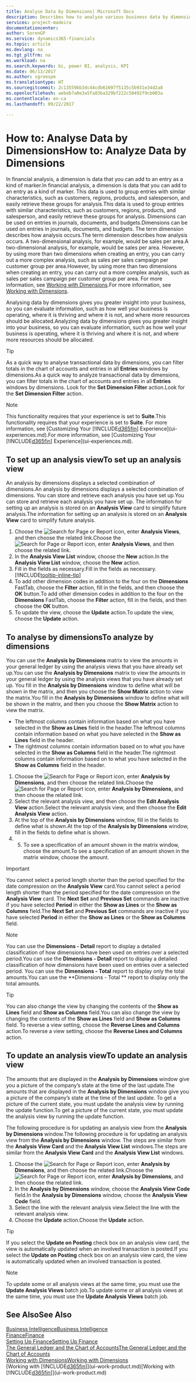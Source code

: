 ```yaml
---
title: Analyse Data by Dimensions| Microsoft Docs
description: Describes how to analyse various business data by dimensions.
services: project-madeira
documentationcenter: 
author: SorenGP
ms.service: dynamics365-financials
ms.topic: article
ms.devlang: na
ms.tgt_pltfrm: na
ms.workload: na
ms.search.keywords: bi, power BI, analysis, KPI
ms.date: 06/13/2017
ms.author: sgroespe
ms.translationtype: HT
ms.sourcegitcommit: 2c13559bb3dc44cdb61697f5135c5b931e34d2a8
ms.openlocfilehash: aebeb7a0e3a5fa83ba329bf222c50492f9cb003a
ms.contentlocale: en-ca
ms.lasthandoff: 09/22/2017

---
```

#  <a name="how-to-analyze-data-by-dimensions"></a><span data-ttu-id="7c923-103">How to: Analyse Data by Dimensions</span><span class="sxs-lookup"><span data-stu-id="7c923-103">How to: Analyze Data by Dimensions</span></span>
<span data-ttu-id="7c923-104">In financial analysis, a dimension is data that you can add to an entry as a kind of marker.</span><span class="sxs-lookup"><span data-stu-id="7c923-104">In financial analysis, a dimension is data that you can add to an entry as a kind of marker.</span></span> <span data-ttu-id="7c923-105">This data is used to group entries with similar characteristics, such as customers, regions, products, and salesperson, and easily retrieve these groups for analysis.</span><span class="sxs-lookup"><span data-stu-id="7c923-105">This data is used to group entries with similar characteristics, such as customers, regions, products, and salesperson, and easily retrieve these groups for analysis.</span></span> <span data-ttu-id="7c923-106">Dimensions can be used on entries in journals, documents, and budgets.</span><span class="sxs-lookup"><span data-stu-id="7c923-106">Dimensions can be used on entries in journals, documents, and budgets.</span></span> <span data-ttu-id="7c923-107">The term dimension describes how analysis occurs.</span><span class="sxs-lookup"><span data-stu-id="7c923-107">The term dimension describes how analysis occurs.</span></span> <span data-ttu-id="7c923-108">A two-dimensional analysis, for example, would be sales per area.</span><span class="sxs-lookup"><span data-stu-id="7c923-108">A two-dimensional analysis, for example, would be sales per area.</span></span> <span data-ttu-id="7c923-109">However, by using more than two dimensions when creating an entry, you can carry out a more complex analysis, such as sales per sales campaign per customer group per area.</span><span class="sxs-lookup"><span data-stu-id="7c923-109">However, by using more than two dimensions when creating an entry, you can carry out a more complex analysis, such as sales per sales campaign per customer group per area.</span></span> <span data-ttu-id="7c923-110">For more information, see [Working with Dimensions](finance-dimensions.md).</span><span class="sxs-lookup"><span data-stu-id="7c923-110">For more information, see [Working with Dimensions](finance-dimensions.md).</span></span>

<span data-ttu-id="7c923-111">Analysing data by dimensions gives you greater insight into your business, so you can evaluate information, such as how well your business is operating, where it is thriving and where it is not, and where more resources should be allocated.</span><span class="sxs-lookup"><span data-stu-id="7c923-111">Analyzing data by dimensions gives you greater insight into your business, so you can evaluate information, such as how well your business is operating, where it is thriving and where it is not, and where more resources should be allocated.</span></span>

> [!TIP]
> <span data-ttu-id="7c923-112">As a quick way to analyse transactional data by dimensions, you can filter totals in the chart of accounts and entries in all **Entries** windows by dimensions.</span><span class="sxs-lookup"><span data-stu-id="7c923-112">As a quick way to analyze transactional data by dimensions, you can filter totals in the chart of accounts and entries in all **Entries** windows by dimensions.</span></span> <span data-ttu-id="7c923-113">Look for the **Set Dimension Filter** action.</span><span class="sxs-lookup"><span data-stu-id="7c923-113">Look for the **Set Dimension Filter** action.</span></span>

> [!NOTE]  
>   <span data-ttu-id="7c923-114">This functionality requires that your experience is set to **Suite**.</span><span class="sxs-lookup"><span data-stu-id="7c923-114">This functionality requires that your experience is set to **Suite**.</span></span> <span data-ttu-id="7c923-115">For more information, see [Customizing Your [!INCLUDE[d365fin](includes/d365fin_md.md)] Experience](ui-experiences.md).</span><span class="sxs-lookup"><span data-stu-id="7c923-115">For more information, see [Customizing Your [!INCLUDE[d365fin](includes/d365fin_md.md)] Experience](ui-experiences.md).</span></span>

## <a name="to-set-up-an-analysis-view"></a><span data-ttu-id="7c923-116">To set up an analysis view</span><span class="sxs-lookup"><span data-stu-id="7c923-116">To set up an analysis view</span></span>  
<span data-ttu-id="7c923-117">An analysis by dimensions displays a selected combination of dimensions.</span><span class="sxs-lookup"><span data-stu-id="7c923-117">An analysis by dimensions displays a selected combination of dimensions.</span></span> <span data-ttu-id="7c923-118">You can store and retrieve each analysis you have set up.</span><span class="sxs-lookup"><span data-stu-id="7c923-118">You can store and retrieve each analysis you have set up.</span></span> <span data-ttu-id="7c923-119">The information for setting up an analysis is stored on an **Analysis View** card to simplify future analysis.</span><span class="sxs-lookup"><span data-stu-id="7c923-119">The information for setting up an analysis is stored on an **Analysis View** card to simplify future analysis.</span></span>  

1. <span data-ttu-id="7c923-120">Choose the ![Search for Page or Report](media/ui-search/search_small.png "Search for Page or Report icon") icon, enter **Analysis Views**, and then choose the related link.</span><span class="sxs-lookup"><span data-stu-id="7c923-120">Choose the ![Search for Page or Report](media/ui-search/search_small.png "Search for Page or Report icon") icon, enter **Analysis Views**, and then choose the related link.</span></span>  
2. <span data-ttu-id="7c923-121">In the **Analysis View List** window, choose the **New** action.</span><span class="sxs-lookup"><span data-stu-id="7c923-121">In the **Analysis View List** window, choose the **New** action.</span></span>
3. <span data-ttu-id="7c923-122">Fill in the fields as necessary.</span><span class="sxs-lookup"><span data-stu-id="7c923-122">Fill in the fields as necessary.</span></span> [!INCLUDE[tooltip-inline-tip](includes/tooltip-inline-tip_md.md)]
4. <span data-ttu-id="7c923-123">To add other dimension codes in addition to the four on the **Dimensions** FastTab, choose the **Filter** action, fill in the fields, and then choose the **OK** button.</span><span class="sxs-lookup"><span data-stu-id="7c923-123">To add other dimension codes in addition to the four on the **Dimensions** FastTab, choose the **Filter** action, fill in the fields, and then choose the **OK** button.</span></span>  
5. <span data-ttu-id="7c923-124">To update the view, choose the **Update** action.</span><span class="sxs-lookup"><span data-stu-id="7c923-124">To update the view, choose the **Update** action.</span></span>

## <a name="to-analyze-by-dimensions"></a><span data-ttu-id="7c923-125">To analyse by dimensions</span><span class="sxs-lookup"><span data-stu-id="7c923-125">To analyze by dimensions</span></span>
<span data-ttu-id="7c923-126">You can use the **Analysis by Dimensions** matrix to view the amounts in your general ledger by using the analysis views that you have already set up.</span><span class="sxs-lookup"><span data-stu-id="7c923-126">You can use the **Analysis by Dimensions** matrix to view the amounts in your general ledger by using the analysis views that you have already set up.</span></span> <span data-ttu-id="7c923-127">You fill in the **Analysis by Dimensions** window to define what will be shown in the matrix, and then you choose the **Show Matrix** action to view the matrix.</span><span class="sxs-lookup"><span data-stu-id="7c923-127">You fill in the **Analysis by Dimensions** window to define what will be shown in the matrix, and then you choose the **Show Matrix** action to view the matrix.</span></span>  

- <span data-ttu-id="7c923-128">The leftmost columns contain information based on what you have selected in the **Show as Lines** field in the header.</span><span class="sxs-lookup"><span data-stu-id="7c923-128">The leftmost columns contain information based on what you have selected in the **Show as Lines** field in the header.</span></span>  
- <span data-ttu-id="7c923-129">The rightmost columns contain information based on to what you have selected in the **Show as Columns** field in the header.</span><span class="sxs-lookup"><span data-stu-id="7c923-129">The rightmost columns contain information based on to what you have selected in the **Show as Columns** field in the header.</span></span>  

1. <span data-ttu-id="7c923-130">Choose the ![Search for Page or Report](media/ui-search/search_small.png "Search for Page or Report icon") icon, enter **Analysis by Dimensions**, and then choose the related link.</span><span class="sxs-lookup"><span data-stu-id="7c923-130">Choose the ![Search for Page or Report](media/ui-search/search_small.png "Search for Page or Report icon") icon, enter **Analysis by Dimensions**, and then choose the related link.</span></span>  
2. <span data-ttu-id="7c923-131">Select the relevant analysis view,  and then choose the **Edit Analysis View** action.</span><span class="sxs-lookup"><span data-stu-id="7c923-131">Select the relevant analysis view,  and then choose the **Edit Analysis View** action.</span></span>
3. <span data-ttu-id="7c923-132">At the top of the **Analysis by Dimensions** window, fill in the fields to define what is shown.</span><span class="sxs-lookup"><span data-stu-id="7c923-132">At the top of the **Analysis by Dimensions** window, fill in the fields to define what is shown.</span></span>
4. 5. <span data-ttu-id="7c923-133">To see a specification of an amount shown in the matrix window, choose the amount.</span><span class="sxs-lookup"><span data-stu-id="7c923-133">To see a specification of an amount shown in the matrix window, choose the amount.</span></span>  

> [!IMPORTANT]  
>   <span data-ttu-id="7c923-134">You cannot select a period length shorter than the period specified for the date compression on the **Analysis View** card.</span><span class="sxs-lookup"><span data-stu-id="7c923-134">You cannot select a period length shorter than the period specified for the date compression on the **Analysis View** card.</span></span> <span data-ttu-id="7c923-135">The **Next Set** and **Previous Set** commands are inactive if you have selected **Period** in either the **Show as Lines** or the **Show as Columns** field.</span><span class="sxs-lookup"><span data-stu-id="7c923-135">The **Next Set** and **Previous Set** commands are inactive if you have selected **Period** in either the **Show as Lines** or the **Show as Columns** field.</span></span>  

> [!NOTE]  
>   <span data-ttu-id="7c923-136">You can use the **Dimensions - Detail** report to display a detailed classification of how dimensions have been used on entries over a selected period.</span><span class="sxs-lookup"><span data-stu-id="7c923-136">You can use the **Dimensions - Detail** report to display a detailed classification of how dimensions have been used on entries over a selected period.</span></span> <span data-ttu-id="7c923-137">You can use the **Dimensions - Total** report to display only the total amounts.</span><span class="sxs-lookup"><span data-stu-id="7c923-137">You can use the **Dimensions - Total ** report to display only the total amounts.</span></span>  

> [!TIP]  
>   <span data-ttu-id="7c923-138">You can also change the view by changing the contents of the **Show as Lines** field and **Show as Columns** field.</span><span class="sxs-lookup"><span data-stu-id="7c923-138">You can also change the view by changing the contents of the **Show as Lines** field and **Show as Columns** field.</span></span> <span data-ttu-id="7c923-139">To reverse a view setting, choose the **Reverse Lines and Columns** action.</span><span class="sxs-lookup"><span data-stu-id="7c923-139">To reverse a view setting, choose the **Reverse Lines and Columns** action.</span></span>

## <a name="to-update-an-analysis-view"></a><span data-ttu-id="7c923-140">To update an analysis view</span><span class="sxs-lookup"><span data-stu-id="7c923-140">To update an analysis view</span></span>  
<span data-ttu-id="7c923-141">The amounts that are displayed in the **Analysis by Dimensions** window give you a picture of the company’s state at the time of the last update.</span><span class="sxs-lookup"><span data-stu-id="7c923-141">The amounts that are displayed in the **Analysis by Dimensions** window give you a picture of the company’s state at the time of the last update.</span></span> <span data-ttu-id="7c923-142">To get a picture of the current state, you must update the analysis view by running the update function.</span><span class="sxs-lookup"><span data-stu-id="7c923-142">To get a picture of the current state, you must update the analysis view by running the update function.</span></span>

<span data-ttu-id="7c923-143">The following procedure is for updating an analysis view from the **Analysis by Dimensions** window.</span><span class="sxs-lookup"><span data-stu-id="7c923-143">The following procedure is for updating an analysis view from the **Analysis by Dimensions** window.</span></span> <span data-ttu-id="7c923-144">The steps are similar from the **Analysis View Card** and the **Analysis View List** windows.</span><span class="sxs-lookup"><span data-stu-id="7c923-144">The steps are similar from the **Analysis View Card** and the **Analysis View List** windows.</span></span>  

1. <span data-ttu-id="7c923-145">Choose the ![Search for Page or Report](media/ui-search/search_small.png "Search for Page or Report icon") icon, enter **Analysis by Dimensions**, and then choose the related link.</span><span class="sxs-lookup"><span data-stu-id="7c923-145">Choose the ![Search for Page or Report](media/ui-search/search_small.png "Search for Page or Report icon") icon, enter **Analysis by Dimensions**, and then choose the related link.</span></span>  
2. <span data-ttu-id="7c923-146">In the **Analysis by Dimensions** window, choose the **Analysis View Code** field.</span><span class="sxs-lookup"><span data-stu-id="7c923-146">In the **Analysis by Dimensions** window, choose the **Analysis View Code** field.</span></span>  
3. <span data-ttu-id="7c923-147">Select the line with the relevant analysis view.</span><span class="sxs-lookup"><span data-stu-id="7c923-147">Select the line with the relevant analysis view.</span></span>  
4. <span data-ttu-id="7c923-148">Choose the **Update** action.</span><span class="sxs-lookup"><span data-stu-id="7c923-148">Choose the **Update** action.</span></span>  

> [!TIP]  
>   <span data-ttu-id="7c923-149">If you select the **Update on Posting** check box on an analysis view card, the view is automatically updated when an involved transaction is posted.</span><span class="sxs-lookup"><span data-stu-id="7c923-149">If you select the **Update on Posting** check box on an analysis view card, the view is automatically updated when an involved transaction is posted.</span></span>

> [!NOTE]  
>   <span data-ttu-id="7c923-150">To update some or all analysis views at the same time, you must use the **Update Analysis Views** batch job.</span><span class="sxs-lookup"><span data-stu-id="7c923-150">To update some or all analysis views at the same time, you must use the **Update Analysis Views** batch job.</span></span>  

## <a name="see-also"></a><span data-ttu-id="7c923-151">See Also</span><span class="sxs-lookup"><span data-stu-id="7c923-151">See Also</span></span>
[<span data-ttu-id="7c923-152">Business Intelligence</span><span class="sxs-lookup"><span data-stu-id="7c923-152">Business Intelligence</span></span>](bi.md)  
[<span data-ttu-id="7c923-153">Finance</span><span class="sxs-lookup"><span data-stu-id="7c923-153">Finance</span></span>](finance.md)  
[<span data-ttu-id="7c923-154">Setting Up Finance</span><span class="sxs-lookup"><span data-stu-id="7c923-154">Setting Up Finance</span></span>](finance-setup-finance.md)  
[<span data-ttu-id="7c923-155">The General Ledger and the Chart of Accounts</span><span class="sxs-lookup"><span data-stu-id="7c923-155">The General Ledger and the Chart of Accounts</span></span>](finance-general-ledger.md)  
[<span data-ttu-id="7c923-156">Working with Dimensions</span><span class="sxs-lookup"><span data-stu-id="7c923-156">Working with Dimensions</span></span>](finance-dimensions.md)  
<span data-ttu-id="7c923-157">[Working with [!INCLUDE[d365fin](includes/d365fin_md.md)]](ui-work-product.md)</span><span class="sxs-lookup"><span data-stu-id="7c923-157">[Working with [!INCLUDE[d365fin](includes/d365fin_md.md)]](ui-work-product.md)</span></span>  

